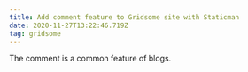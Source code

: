```yaml
---
title: Add comment feature to Gridsome site with Staticman
date: 2020-11-27T13:22:46.719Z
tag: gridsome
---
```

The comment is a common feature of blogs.